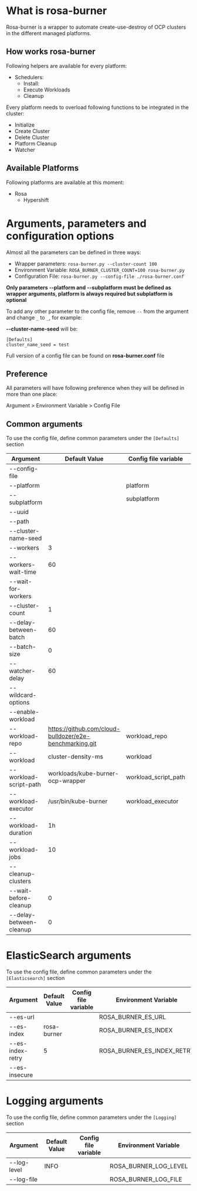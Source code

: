 # What is rosa-burner

Rosa-burner is a wrapper to automate create-use-destroy of OCP clusters in the different managed platforms.

## How works rosa-burner

Following helpers are available for every platform:
- Schedulers:
  - Install:
  - Execute Workloads
  - Cleanup

Every platform needs to overload following functions to be integrated in the cluster:
- Initialize
- Create Cluster
- Delete Cluster
- Platform Cleanup
- Watcher

## Available Platforms
Following platforms are available at this moment:
- Rosa
  - Hypershift

# Arguments, parameters and configuration options

Almost all the parameters can be defined in three ways:
- Wrapper parameters:
`rosa-burner.py --cluster-count 100`
- Environment Variable:
`ROSA_BURNER_CLUSTER_COUNT=100 rosa-burner.py`
- Configuration File:
`rosa-burner.py --config-file ./rosa-burner.conf`

**Only parameters --platform and --subplatform must be defined as wrapper arguments, platform is always required but subplatform is optional**

To add any other parameter to the config file, remove `--` from the argument and change `_` to `_`, for example:

**--cluster-name-seed** will be:
```
[Defaults]
cluster_name_seed = test
```

Full version of a config file can be found on **rosa-burner.conf** file

## Preference

All parameters will have following preference when they will be defined in more than one place:

Argument > Environment Variable > Config File

## Common arguments

To use the config file, define common parameters under the `[Defaults]` section

| Argument                 | Default Value     | Config file variable | Environment Variable           |
|--------------------------|-------------------|----------------------|--------------------------------|
| --config-file            |                   |                      | ROSA_BURNER_CONFIG_FILE        |
| --platform               |                   | platform             | ROSA_BURNER_PLATFORM           |
| --subplatform            |                   | subplatform          | ROSA_BURNER_SUBPLATFORM        |
| --uuid                   |                   |                      | ROSA_BURNER_UUID               |
| --path                   |                   |                      | ROSA_BURNER_PATH               |
| --cluster-name-seed      |                   |                      | ROSA_BURNER_CLUSTER_NAME_SEED  |
| --workers                | 3                 |                      | ROSA_BURNER_WORKERS            |
| --workers-wait-time      | 60                |                      | ROSA_BURNER_WORKERS_WAIT_TIME  |
| --wait-for-workers       |                   |                      |                                |
| --cluster-count          | 1                 |                      | ROSA_BURNER_CLUSTER_COUNT      |
| --delay-between-batch    | 60                |                      | ROSA_BURNER_DELAY_BETWEEN_BATCH|
| --batch-size             | 0                 |                      | ROSA_BURNER_BATCH_SIZE         |
| --watcher-delay          | 60                |                      | ROSA_BURNER_WATCHER_DELAY      |
| --wildcard-options       |                   |                      | ROSA_BURNER_WILDCARD_OPTIONS   |
| --enable-workload        |                   |                      |                                |
| --workload-repo          | https://github.com/cloud-bulldozer/e2e-benchmarking.git | workload_repo | ROSA_BURNER_WORKLOAD_REPO |
| --workload               | cluster-density-ms | workload             | ROSA_BURNER_WORKLOAD           |
| --workload-script-path        | workloads/kube-burner-ocp-wrapper | workload_script_path | ROSA_BURNER_WORKLOAD_SCRIPT_PATH |
| --workload-executor      | /usr/bin/kube-burner | workload_executor | ROSA_BURNER_WORKLOAD_EXECUTOR |
| --workload-duration      | 1h                |                      | ROSA_BURNER_WORKLOAD_DURATION  |
| --workload-jobs          | 10                |                      | ROSA_BURNER_WORKLOAD_JOBS      |
| --cleanup-clusters       |                   |                      |                                |
| --wait-before-cleanup    | 0                 |                      | ROSA_BURNER_WAIT_BEFORE_CLEANUP|
| --delay-between-cleanup  | 0                 |                      | ROSA_BURNER_DELAY_BETWEEN_CLEANUP |

# ElasticSearch arguments

To use the config file, define common parameters under the `[Elasticsearch]` section

| Argument                 | Default Value     | Config file variable | Environment Variable           |
|--------------------------|-------------------|----------------------|--------------------------------|
| --es-url               |                   |                         | ROSA_BURNER_ES_URL              |
| --es-index             | rosa-burner       |                         | ROSA_BURNER_ES_INDEX            |
| --es-index-retry       | 5                 |                         | ROSA_BURNER_ES_INDEX_RETRY      |
| --es-insecure          |                   |                         |                                 |

# Logging arguments

To use the config file, define common parameters under the `[Logging]` section

| Argument                 | Default Value     | Config file variable | Environment Variable           |
|--------------------------|-------------------|----------------------|--------------------------------|
| --log-level              | INFO              |                      | ROSA_BURNER_LOG_LEVEL          |
| --log-file               |                   |                      | ROSA_BURNER_LOG_FILE           |

